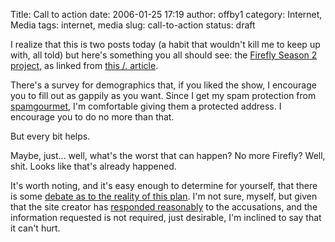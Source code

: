 Title: Call to action
date: 2006-01-25 17:19
author: offby1
category: Internet, Media
tags: internet, media
slug: call-to-action
status: draft

I realize that this is two posts today (a habit that wouldn\'t kill me to keep up with, all told) but here\'s something you all should see: the [Firefly Season 2 project](http://www.fireflyseason2.com/index.asp), as linked from [this /. article](http://slashdot.org/article.pl?sid=06/01/25/2146257).

There\'s a survey for demographics that, if you liked the show, I encourage you to fill out as gappily as you want. Since I get my spam protection from [spamgourmet](http://www.spamgourmet.com/), I\'m comfortable giving them a protected address. I encourage you to do no more than that.

But every bit helps.

Maybe, just\... well, what\'s the worst that can happen? No more Firefly? Well, shit. Looks like that\'s already happened.

It\'s worth noting, and it\'s easy enough to determine for yourself, that there is some [debate as to the reality of this plan](http://whedonesque.com/comments/9347). I\'m not sure, myself, but given that the site creator has [responded reasonably](http://www.serenitymovie.org/browncoats/forums/viewtopic.php?t=1580) to the accusations, and the information requested is not required, just desirable, I\'m inclined to say that it can\'t hurt.

